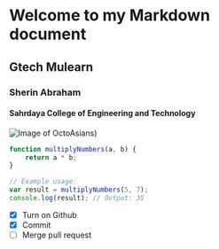 # Welcome to my Markdown document
## Gtech Mulearn
### Sherin Abraham
#### Sahrdaya College of Engineering and Technology
![Image of OctoAsians](https://octodex.github.com/images/OctoAsians_dex_F&G.png))
```javascript
function multiplyNumbers(a, b) {
    return a * b;
}

// Example usage:
var result = multiplyNumbers(5, 7);
console.log(result); // Output: 35
```
- [x] Turn on Github
- [x] Commit
- [ ] Merge pull request
